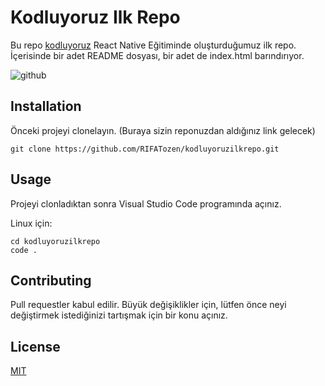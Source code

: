 # Kodluyoruz Ilk Repo

Bu repo [kodluyoruz](https://www.kodluyoruz.org/) React Native Eğitiminde oluşturduğumuz ilk repo. İçerisinde bir adet README dosyası, bir adet de index.html barındırıyor.

![github](merhaba.jpeg)

## Installation 

Önceki projeyi clonelayın. (Buraya sizin reponuzdan aldığınız link gelecek)
```
git clone https://github.com/RIFATozen/kodluyoruzilkrepo.git
```

## Usage

Projeyi clonladıktan sonra Visual Studio Code programında açınız.

Linux için:

```
cd kodluyoruzilkrepo
code .
```

## Contributing

Pull requestler kabul edilir. Büyük değişiklikler için, lütfen önce neyi değiştirmek istediğinizi tartışmak için bir konu açınız.

## License

[MIT](https://choosealicense.com/licenses/mit/)